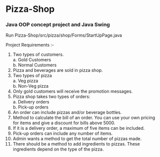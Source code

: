 # Pizza-Shop
### Java OOP concept project and Java Swing

Run Pizza-Shop/src/pizza/shop/Forms/StartUpPage.java

Project Requirements :-

1. Two types of customers. <br>
  a. Gold Customers <br>
  b. Normal Customers
2. Pizza and beverages are sold in pizza shop.
3. Two types of pizza<br>
  a. Veg pizza<br>
  b. Non-Veg pizza
4. Only gold customers will receive the promotion messages.
5. Pizza shop takes two types of orders:<br>
  a. Delivery orders<br>
  b. Pick-up orders
6. An order can include pizzas and/or beverage bottles.
7. Method to calculate the bill of an order. You can use your own pricing for items and give a discount for bills above 5000.
8. If it is a delivery order, a maximum of five items can be included.
9. Pick-up orders can include any number of items.
10. Admin wants a method to get the total number of pizzas made.
11. There should be a method to add ingredients to pizzas.
These ingredients depend on the type of the pizza.
